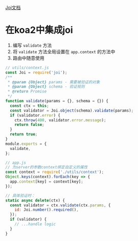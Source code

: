 [Joi文档](https://joi.dev/api/?v=17.3.0)

# 在koa2中集成joi

1. 编写 `validate` 方法
2. 将 `validate` 方法全局设置在 `app.context` 的方法中
3. 路由中随意使用

```js
// utils/context.js
const Joi = require('joi');
/**
 * @param {Object} params - 需要被验证的对象
 * @param {Object} schema - 验证规则
 * @return Promise
 */
function validate(params = {}, schema = {}) {
  const ctx = this;
  const validator = Joi.object(schema).validate(params);
  if (validator.error) {
    ctx.throw(400, validator.error.message);
    return false;
  }
  return true;
}
module.exports = {
  validate,
};

// app.js
// 为server的参数context绑定自定义的属性
const context = require('./utils/context');
Object.keys(context).forEach(key => {
  app.context[key] = context[key];
});

// 具体验证时：
static async delete(ctx) {
  const validator = ctx.validate(ctx.params, {
    id: Joi.number().required(),
  });
  if (validator) {
    // ...handle logic
  }
}
```

